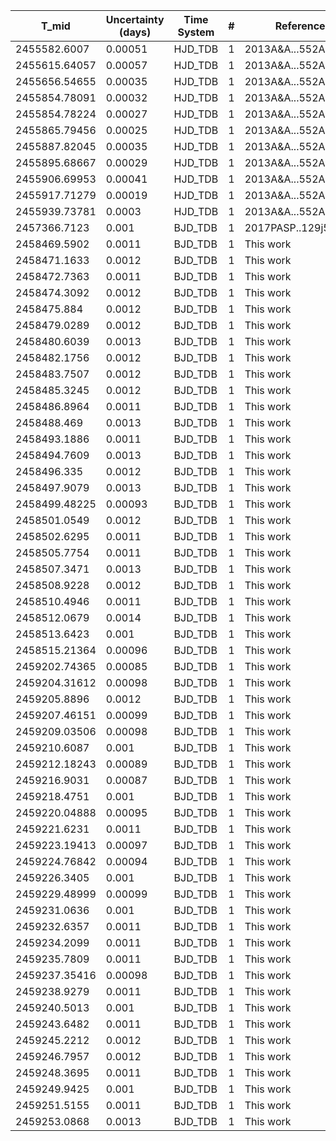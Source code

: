 |T_mid|Uncertainty (days)           |Time System|#                                            |Reference                           |
|-----|-----------------------------|-----------|---------------------------------------------|------------------------------------|
|2455582.6007|0.00051                      |HJD_TDB    |1                                            |2013A&A...552A..82G                 |
|2455615.64057|0.00057                      |HJD_TDB    |1                                            |2013A&A...552A..82G                 |
|2455656.54655|0.00035                      |HJD_TDB    |1                                            |2013A&A...552A..82G                 |
|2455854.78091|0.00032                      |HJD_TDB    |1                                            |2013A&A...552A..82G                 |
|2455854.78224|0.00027                      |HJD_TDB    |1                                            |2013A&A...552A..82G                 |
|2455865.79456|0.00025                      |HJD_TDB    |1                                            |2013A&A...552A..82G                 |
|2455887.82045|0.00035                      |HJD_TDB    |1                                            |2013A&A...552A..82G                 |
|2455895.68667|0.00029                      |HJD_TDB    |1                                            |2013A&A...552A..82G                 |
|2455906.69953|0.00041                      |HJD_TDB    |1                                            |2013A&A...552A..82G                 |
|2455917.71279|0.00019                      |HJD_TDB    |1                                            |2013A&A...552A..82G                 |
|2455939.73781|0.0003                       |HJD_TDB    |1                                            |2013A&A...552A..82G                 |
|2457366.7123|0.001                        |BJD_TDB    |1                                            |2017PASP..129j5001K                 |
|2458469.5902|0.0011                       |BJD_TDB    |1                                            |This work                           |
|2458471.1633|0.0012                       |BJD_TDB    |1                                            |This work                           |
|2458472.7363|0.0011                       |BJD_TDB    |1                                            |This work                           |
|2458474.3092|0.0012                       |BJD_TDB    |1                                            |This work                           |
|2458475.884|0.0012                       |BJD_TDB    |1                                            |This work                           |
|2458479.0289|0.0012                       |BJD_TDB    |1                                            |This work                           |
|2458480.6039|0.0013                       |BJD_TDB    |1                                            |This work                           |
|2458482.1756|0.0012                       |BJD_TDB    |1                                            |This work                           |
|2458483.7507|0.0012                       |BJD_TDB    |1                                            |This work                           |
|2458485.3245|0.0012                       |BJD_TDB    |1                                            |This work                           |
|2458486.8964|0.0011                       |BJD_TDB    |1                                            |This work                           |
|2458488.469|0.0013                       |BJD_TDB    |1                                            |This work                           |
|2458493.1886|0.0011                       |BJD_TDB    |1                                            |This work                           |
|2458494.7609|0.0013                       |BJD_TDB    |1                                            |This work                           |
|2458496.335|0.0012                       |BJD_TDB    |1                                            |This work                           |
|2458497.9079|0.0013                       |BJD_TDB    |1                                            |This work                           |
|2458499.48225|0.00093                      |BJD_TDB    |1                                            |This work                           |
|2458501.0549|0.0012                       |BJD_TDB    |1                                            |This work                           |
|2458502.6295|0.0011                       |BJD_TDB    |1                                            |This work                           |
|2458505.7754|0.0011                       |BJD_TDB    |1                                            |This work                           |
|2458507.3471|0.0013                       |BJD_TDB    |1                                            |This work                           |
|2458508.9228|0.0012                       |BJD_TDB    |1                                            |This work                           |
|2458510.4946|0.0011                       |BJD_TDB    |1                                            |This work                           |
|2458512.0679|0.0014                       |BJD_TDB    |1                                            |This work                           |
|2458513.6423|0.001                        |BJD_TDB    |1                                            |This work                           |
|2458515.21364|0.00096                      |BJD_TDB    |1                                            |This work                           |
|2459202.74365|0.00085                      |BJD_TDB    |1                                            |This work                           |
|2459204.31612|0.00098                      |BJD_TDB    |1                                            |This work                           |
|2459205.8896|0.0012                       |BJD_TDB    |1                                            |This work                           |
|2459207.46151|0.00099                      |BJD_TDB    |1                                            |This work                           |
|2459209.03506|0.00098                      |BJD_TDB    |1                                            |This work                           |
|2459210.6087|0.001                        |BJD_TDB    |1                                            |This work                           |
|2459212.18243|0.00089                      |BJD_TDB    |1                                            |This work                           |
|2459216.9031|0.00087                      |BJD_TDB    |1                                            |This work                           |
|2459218.4751|0.001                        |BJD_TDB    |1                                            |This work                           |
|2459220.04888|0.00095                      |BJD_TDB    |1                                            |This work                           |
|2459221.6231|0.0011                       |BJD_TDB    |1                                            |This work                           |
|2459223.19413|0.00097                      |BJD_TDB    |1                                            |This work                           |
|2459224.76842|0.00094                      |BJD_TDB    |1                                            |This work                           |
|2459226.3405|0.001                        |BJD_TDB    |1                                            |This work                           |
|2459229.48999|0.00099                      |BJD_TDB    |1                                            |This work                           |
|2459231.0636|0.001                        |BJD_TDB    |1                                            |This work                           |
|2459232.6357|0.0011                       |BJD_TDB    |1                                            |This work                           |
|2459234.2099|0.0011                       |BJD_TDB    |1                                            |This work                           |
|2459235.7809|0.0011                       |BJD_TDB    |1                                            |This work                           |
|2459237.35416|0.00098                      |BJD_TDB    |1                                            |This work                           |
|2459238.9279|0.0011                       |BJD_TDB    |1                                            |This work                           |
|2459240.5013|0.001                        |BJD_TDB    |1                                            |This work                           |
|2459243.6482|0.0011                       |BJD_TDB    |1                                            |This work                           |
|2459245.2212|0.0012                       |BJD_TDB    |1                                            |This work                           |
|2459246.7957|0.0012                       |BJD_TDB    |1                                            |This work                           |
|2459248.3695|0.0011                       |BJD_TDB    |1                                            |This work                           |
|2459249.9425|0.001                        |BJD_TDB    |1                                            |This work                           |
|2459251.5155|0.0011                       |BJD_TDB    |1                                            |This work                           |
|2459253.0868|0.0013                       |BJD_TDB    |1                                            |This work                           |
